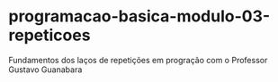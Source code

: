 # programacao-basica-modulo-03-repeticoes
 Fundamentos dos laços de repetições em progração com o Professor Gustavo Guanabara
